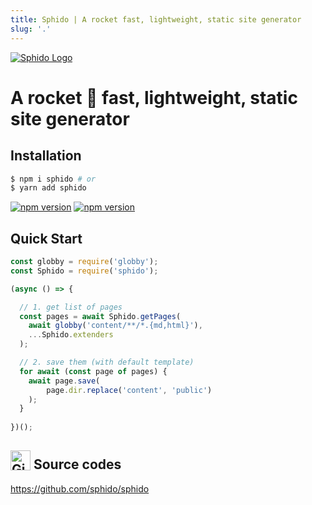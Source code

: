 ```yaml
---
title: Sphido | A rocket fast, lightweight, static site generator
slug: '.' 
---
```


[<img src="/img/sphido.svg" alt="Sphido Logo" class="img-fluid w-75 my-5 d-block mx-auto">](https://github.com/sphido/sphido)


# A rocket 🚀 fast, lightweight, static site generator

## Installation

```bash 
$ npm i sphido # or
$ yarn add sphido
```

[![npm version](https://img.shields.io/npm/v/sphido.svg?style=flat)](https://npmjs.org/package/sphido "View this project on npm")
[![npm version](https://img.shields.io/npm/l/sphido.svg?style=flat)](https://npmjs.org/package/sphido "View this project on npm")

## Quick Start

```javascript
const globby = require('globby');
const Sphido = require('sphido');

(async () => {

  // 1. get list of pages	
  const pages = await Sphido.getPages(
    await globby('content/**/*.{md,html}'),
    ...Sphido.extenders
  );

  // 2. save them (with default template)
  for await (const page of pages) {
    await page.save(
        page.dir.replace('content', 'public')
    );
  }
  
})();
```


## <img src="/img/github.svg" fill="#fff" width="32px" style="vertical-align: -.1em" alt="Github logo"> Source codes

https://github.com/sphido/sphido